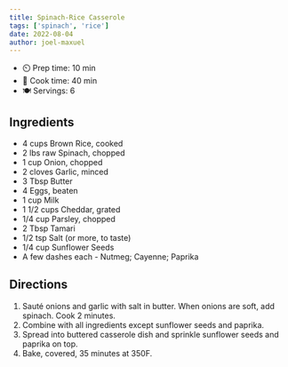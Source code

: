 ```yaml
---
title: Spinach-Rice Casserole
tags: ['spinach', 'rice']
date: 2022-08-04
author: joel-maxuel
---
```


- ⏲️ Prep time: 10 min
- 🍳 Cook time: 40 min
- 🍽️ Servings: 6

## Ingredients

- 4 cups Brown Rice, cooked
- 2 lbs raw Spinach, chopped
- 1 cup Onion, chopped
- 2 cloves Garlic, minced
- 3 Tbsp Butter
- 4 Eggs, beaten
- 1 cup Milk
- 1 1/2 cups Cheddar, grated
- 1/4 cup Parsley, chopped
- 2 Tbsp Tamari
- 1/2 tsp Salt (or more, to taste)
- 1/4 cup Sunflower Seeds
- A few dashes each - Nutmeg; Cayenne; Paprika

## Directions

1. Sauté onions and garlic with salt in butter. When onions are soft, add spinach. Cook 2 minutes.
2. Combine with all ingredients except sunflower seeds and paprika.
3. Spread into buttered casserole dish and sprinkle sunflower seeds and paprika on top.
4. Bake, covered, 35 minutes at 350F.

